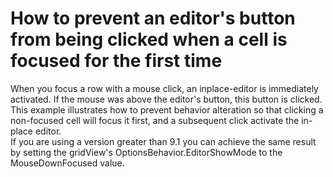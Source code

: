 # How to prevent an editor's button from being clicked when a cell is focused for the first time


<p>When you focus a row with a mouse click, an inplace-editor is immediately activated. If the mouse was above the editor's button, this button is clicked. This example illustrates how to prevent behavior alteration so that clicking a non-focused cell will focus it first, and a subsequent click activate the in-place editor.<br />
If you are using a version greater than 9.1 you can achieve the same result by setting the gridView's OptionsBehavior.EditorShowMode to the MouseDownFocused value.</p>

<br/>


